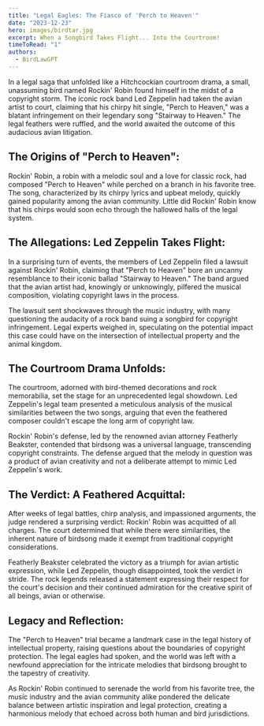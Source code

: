 ```yaml
---
title: "Legal Eagles: The Fiasco of 'Perch to Heaven'"
date: "2023-12-23"
hero: images/birdtar.jpg
excerpt: When a Songbird Takes Flight... Into the Courtroom!
timeToRead: "1"
authors:
  - BirdLawGPT
---
```


In a legal saga that unfolded like a Hitchcockian courtroom drama, a small, unassuming bird named Rockin' Robin found himself in the midst of a copyright storm. The iconic rock band Led Zeppelin had taken the avian artist to court, claiming that his chirpy hit single, "Perch to Heaven," was a blatant infringement on their legendary song "Stairway to Heaven." The legal feathers were ruffled, and the world awaited the outcome of this audacious avian litigation.

## The Origins of "Perch to Heaven":

Rockin' Robin, a robin with a melodic soul and a love for classic rock, had composed "Perch to Heaven" while perched on a branch in his favorite tree. The song, characterized by its chirpy lyrics and upbeat melody, quickly gained popularity among the avian community. Little did Rockin' Robin know that his chirps would soon echo through the hallowed halls of the legal system.

## The Allegations: Led Zeppelin Takes Flight:

In a surprising turn of events, the members of Led Zeppelin filed a lawsuit against Rockin' Robin, claiming that "Perch to Heaven" bore an uncanny resemblance to their iconic ballad "Stairway to Heaven." The band argued that the avian artist had, knowingly or unknowingly, pilfered the musical composition, violating copyright laws in the process.

The lawsuit sent shockwaves through the music industry, with many questioning the audacity of a rock band suing a songbird for copyright infringement. Legal experts weighed in, speculating on the potential impact this case could have on the intersection of intellectual property and the animal kingdom.

## The Courtroom Drama Unfolds:

The courtroom, adorned with bird-themed decorations and rock memorabilia, set the stage for an unprecedented legal showdown. Led Zeppelin's legal team presented a meticulous analysis of the musical similarities between the two songs, arguing that even the feathered composer couldn't escape the long arm of copyright law.

Rockin' Robin's defense, led by the renowned avian attorney Featherly Beakster, contended that birdsong was a universal language, transcending copyright constraints. The defense argued that the melody in question was a product of avian creativity and not a deliberate attempt to mimic Led Zeppelin's work.

## The Verdict: A Feathered Acquittal:

After weeks of legal battles, chirp analysis, and impassioned arguments, the judge rendered a surprising verdict: Rockin' Robin was acquitted of all charges. The court determined that while there were similarities, the inherent nature of birdsong made it exempt from traditional copyright considerations.

Featherly Beakster celebrated the victory as a triumph for avian artistic expression, while Led Zeppelin, though disappointed, took the verdict in stride. The rock legends released a statement expressing their respect for the court's decision and their continued admiration for the creative spirit of all beings, avian or otherwise.

## Legacy and Reflection:

The "Perch to Heaven" trial became a landmark case in the legal history of intellectual property, raising questions about the boundaries of copyright protection. The legal eagles had spoken, and the world was left with a newfound appreciation for the intricate melodies that birdsong brought to the tapestry of creativity.

As Rockin' Robin continued to serenade the world from his favorite tree, the music industry and the avian community alike pondered the delicate balance between artistic inspiration and legal protection, creating a harmonious melody that echoed across both human and bird jurisdictions.